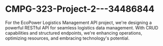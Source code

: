 # CMPG-323-Project-2---34486844
For the EcoPower Logistics Management API project, we're designing a powerful RESTful API for seamless logistics data management. With CRUD capabilities and structured endpoints, we're enhancing operations, optimizing resources, and embracing technology's potential.
